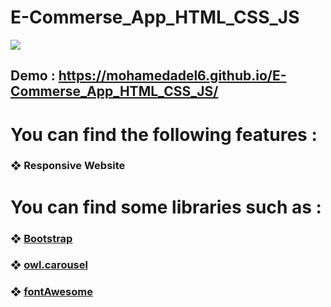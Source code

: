 # E-Commerse_App_HTML_CSS_JS
![](assets/Images/Readme/5.png)
## Demo :  https://mohamedadel6.github.io/E-Commerse_App_HTML_CSS_JS/
# You can find the following features :
### ❖ Responsive Website
# You can find some libraries such as :
###  ❖ [Bootstrap](https://getbootstrap.com/)
###  ❖ [owl.carousel](https://owlcarousel2.github.io/OwlCarousel2/)
###  ❖ [fontAwesome](https://fontawesome.com/)

